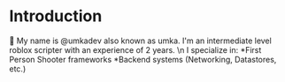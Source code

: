 # **Introduction**
:wave: My name is @umkadev also known as umka.
I'm an intermediate level roblox scripter with an experience of 2 years. \n
I specialize in:
*First Person Shooter frameworks
*Backend systems (Networking, Datastores, etc.)
